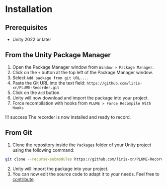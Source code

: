# Installation

## Prerequisites
* Unity 2022 or later

## From the Unity Package Manager
1. Open the Package Manager window from `Window > Package Manager`.
2. Click on the `+` button at the top left of the Package Manager window.
3. Select `Add package from git URL...`.
4. Paste the Git URL into the text field: `https://github.com/liris-xr/PLUME-Recorder.git`
5. Click on the `Add` button.
6. Unity will now download and import the package into your project.
7. Force recompilation with hooks from `PLUME > Force Recompile With Hooks`

!!! success
    The recorder is now installed and ready to record.

<!-- ## Manual installation
1. Download PLUME-Recorder <a href="https://github.com/liris-xr/PLUME-Recorder/releases">latest release </a>.
2. Import the downloaded package in your `Assets` folder. -->

## From Git
1. Clone the repository inside the `Packages` folder of your Unity project using the following command:
```bash
git clone --recurse-submodules https://github.com/liris-xr/PLUME-Recorder.git
```
2. Unity will import the package into your project.
3. You can now edit the source code to adapt it to your needs. Feel free to [contribute](../contributing.md).